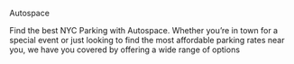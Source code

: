 Autospace

Find the best NYC Parking with Autospace. Whether you’re in town for a special event or just looking to find the most affordable parking rates near you, we have you covered by offering a wide range of options